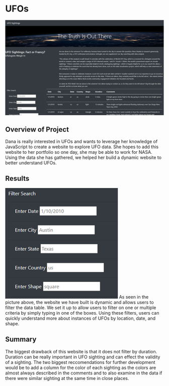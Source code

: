 # UFOs
![](homepage.png)
## Overview of Project
Dana is really interested in UFOs and wants to leverage her knowledge of JavaScript to create a website to explore UFO data. She hopes to add this website to her portfolio so one day, she may be able to work for NASA. Using the data she has gathered, we helped her build a dynamic website to better understand UFOs.
## Results
![](filters.png)
As seen in the picture above, the website we have built is dynamic and allows users to filter the data table. We set it up to allow users to filter on one or multiple criteria by simply typing in one of the boxes. Using these filters, users can quickly understand more about instances of UFOs by location, date, and shape.
## Summary
The biggest drawback of this website is that it does not filter by duration. Duration can be really important in UFO sighting and can effect the validity of a sighting. 
The two biggest reccomendations for further development would be to add a column for the color of each sighting as the colors are almost always described in the comments and to also examine in the data if there were similar sighting at the same time in close places.
